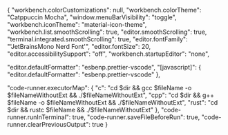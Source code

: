 {
  "workbench.colorCustomizations": null,
  "workbench.colorTheme": "Catppuccin Mocha",
  "window.menuBarVisibility": "toggle",
  "workbench.iconTheme": "material-icon-theme",
  "workbench.list.smoothScrolling": true,
  "editor.smoothScrolling": true,
  "terminal.integrated.smoothScrolling": true,
  "editor.fontFamily": "'JetBrainsMono Nerd Font'",
  "editor.fontSize": 20,
  "editor.accessibilitySupport": "off",
  "workbench.startupEditor": "none",
  
  "editor.defaultFormatter": "esbenp.prettier-vscode",
  "[javascript]": {
    "editor.defaultFormatter": "esbenp.prettier-vscode"
  },

  "code-runner.executorMap": {
    "c": "cd $dir && gcc $fileName -o $fileNameWithoutExt && ./$fileNameWithoutExt",
    "cpp": "cd $dir && g++ $fileName -o $fileNameWithoutExt && ./$fileNameWithoutExt",
    "rust": "cd $dir && rustc $fileName && ./$fileNameWithoutExt"
  },
  "code-runner.runInTerminal": true,
  "code-runner.saveFileBeforeRun": true,
  "code-runner.clearPreviousOutput": true
}
